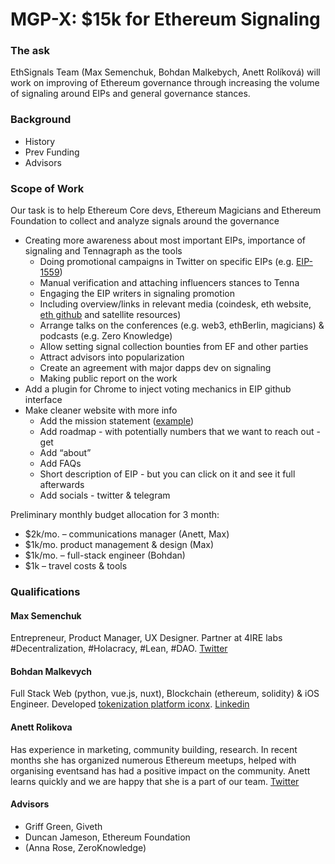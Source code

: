 # MGP-X: $15k for Ethereum Signaling

### The ask

EthSignals Team \(Max Semenchuk, Bohdan Malkebych, Anett Rolíková\) will work on improving of Ethereum governance through increasing the volume of signaling around EIPs and general governance stances.

### Background

* History
* Prev Funding
* Advisors

### Scope of Work

Our task is to help Ethereum Core devs, Ethereum Magicians and Ethereum Foundation to collect and analyze signals around the governance

* Creating more awareness about most important EIPs, importance of signaling and Tennagraph as the tools
  * Doing promotional campaigns in Twitter on specific EIPs \(e.g. [EIP-1559](https://ethereum-magicians.org/t/eip-1559-fee-market-change-for-eth-1-0-chain/2783/8)\)
  * Manual verification and attaching influencers stances to Tenna
  * Engaging the EIP writers in signaling promotion
  * Including overview/links in relevant media \(coindesk, eth website, [eth github](https://github.com/ethereum/wiki/wiki/Governance-compendium) and satellite resources\)
  * Arrange talks on the conferences \(e.g. web3, ethBerlin, magicians\) & podcasts \(e.g. Zero Knowledge\)
  * Allow setting signal collection bounties from EF and other parties
  * Attract advisors into popularization
  * Create an agreement with major dapps dev on signaling
  * Making public report on the work
* Add a plugin for Chrome to inject voting mechanics in EIP github interface
* Make cleaner website with more info 
  * Add the mission statement \([example](https://coin.dance/)\)
  * Add roadmap - with potentially numbers that we want to reach out - get
  * Add “about” 
  * Add FAQs
  * Short description of EIP - but you can click on it and see it full afterwards 
  * Add socials - twitter & telegram

Preliminary monthly budget allocation for 3 month:

* $2k/mo. – communications manager \(Anett, Max\)
* $1k/mo. product management & design \(Max\)
* $1k/mo. – full-stack engineer \(Bohdan\)
* $1k – travel costs & tools

### Qualifications

#### Max Semenchuk

Entrepreneur, Product Manager, UX Designer. Partner at 4IRE labs \#Decentralization, \#Holacracy, \#Lean, \#DAO. [Twitter](https://twitter.com/maxsemenchuk)

#### Bohdan Malkevych

Full Stack Web \(python, vue.js, nuxt\), Blockchain \(ethereum, solidity\) & iOS Engineer. Developed [tokenization platform iconx](https://crowdfunding3.com/ico-investor-panel). [Linkedin](https://www.linkedin.com/in/bohdan-malkevych-19357bb1/)

#### Anett Rolikova

Has experience in marketing, community building, research. In recent months she has organized numerous Ethereum meetups, helped with organising eventsand has had a positive impact on the community. Anett learns quickly and we are happy that she is a part of our team. [Twitter](https://twitter.com/AnettRolikova) 

#### Advisors

* Griff Green, Giveth
* Duncan Jameson, Ethereum Foundation
* \(Anna Rose, ZeroKnowledge\)

